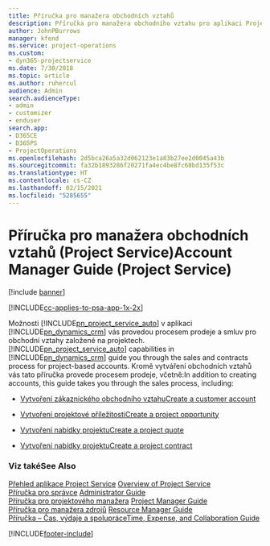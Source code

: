 ```yaml
---
title: Příručka pro manažera obchodních vztahů
description: Příručka pro manažera obchodního vztahu pro aplikaci Project Service, který vás provede procesem prodeje a smluv pro obchodní vztahy založené na projektech.
author: JohnPBurrows
manager: kfend
ms.service: project-operations
ms.custom:
- dyn365-projectservice
ms.date: 7/30/2018
ms.topic: article
ms.author: ruhercul
audience: Admin
search.audienceType:
- admin
- customizer
- enduser
search.app:
- D365CE
- D365PS
- ProjectOperations
ms.openlocfilehash: 2d5bca26a5a32d062123e1a83b27ee2d0045a43b
ms.sourcegitcommit: fa32b1893286f20271fa4ec4be8fc68bd135f53c
ms.translationtype: HT
ms.contentlocale: cs-CZ
ms.lasthandoff: 02/15/2021
ms.locfileid: "5285655"
---
```

# <a name="account-manager-guide-project-service"></a><span data-ttu-id="2f606-103">Příručka pro manažera obchodních vztahů (Project Service)</span><span class="sxs-lookup"><span data-stu-id="2f606-103">Account Manager Guide (Project Service)</span></span>

[!include [banner](../includes/psa-now-project-operations.md)]

[!INCLUDE[cc-applies-to-psa-app-1x-2x](../includes/cc-applies-to-psa-app-1x-2x.md)]

<span data-ttu-id="2f606-104">Možnosti [!INCLUDE[pn_project_service_auto](../includes/pn-project-service-auto.md)] v aplikaci [!INCLUDE[pn_dynamics_crm](../includes/pn-dynamics-crm.md)] vás provedou procesem prodeje a smluv pro obchodní vztahy založené na projektech.</span><span class="sxs-lookup"><span data-stu-id="2f606-104">[!INCLUDE[pn_project_service_auto](../includes/pn-project-service-auto.md)] capabilities in [!INCLUDE[pn_dynamics_crm](../includes/pn-dynamics-crm.md)] guide you through the sales and contracts process for project-based accounts.</span></span> <span data-ttu-id="2f606-105">Kromě vytváření obchodních vztahů vás tato příručka provede procesem prodeje, včetně:</span><span class="sxs-lookup"><span data-stu-id="2f606-105">In addition to creating accounts, this guide takes you through the sales process, including:</span></span>  
  
-   [<span data-ttu-id="2f606-106">Vytvoření zákaznického obchodního vztahu</span><span class="sxs-lookup"><span data-stu-id="2f606-106">Create a customer account</span></span>](../psa/create-customer-account.md)  
  
-   [<span data-ttu-id="2f606-107">Vytvoření projektové příležitosti</span><span class="sxs-lookup"><span data-stu-id="2f606-107">Create a project opportunity</span></span>](../psa/create-project-opportunity.md)  
  
-   [<span data-ttu-id="2f606-108">Vytvoření nabídky projektu</span><span class="sxs-lookup"><span data-stu-id="2f606-108">Create a project quote</span></span>](../psa/create-project-quote.md)  
  
-   [<span data-ttu-id="2f606-109">Vytvoření nabídky projektu</span><span class="sxs-lookup"><span data-stu-id="2f606-109">Create a project contract</span></span>](../psa/create-project-contract.md)  
  
  
### <a name="see-also"></a><span data-ttu-id="2f606-110">Viz také</span><span class="sxs-lookup"><span data-stu-id="2f606-110">See Also</span></span>  
 <span data-ttu-id="2f606-111">[Přehled aplikace Project Service](../psa/overview.md) </span><span class="sxs-lookup"><span data-stu-id="2f606-111">[Overview of Project Service](../psa/overview.md) </span></span>  
 <span data-ttu-id="2f606-112">[Příručka pro správce](../psa/admin-guide.md) </span><span class="sxs-lookup"><span data-stu-id="2f606-112">[Administrator Guide](../psa/admin-guide.md) </span></span>  
 <span data-ttu-id="2f606-113">[Příručka pro projektového manažera](../psa/project-manager-guide.md) </span><span class="sxs-lookup"><span data-stu-id="2f606-113">[Project Manager Guide](../psa/project-manager-guide.md) </span></span>  
 <span data-ttu-id="2f606-114">[Příručka pro manažera zdrojů](../psa/resource-manager-guide.md) </span><span class="sxs-lookup"><span data-stu-id="2f606-114">[Resource Manager Guide](../psa/resource-manager-guide.md) </span></span>  
 [<span data-ttu-id="2f606-115">Příručka – Čas, výdaje a spolupráce</span><span class="sxs-lookup"><span data-stu-id="2f606-115">Time, Expense, and Collaboration Guide</span></span>](../psa/time-expense-collaboration-guide.md)


[!INCLUDE[footer-include](../includes/footer-banner.md)]